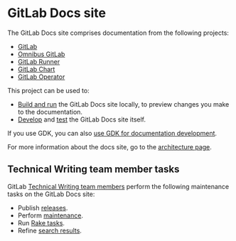 # GitLab Docs site

The GitLab Docs site comprises documentation from the following projects:

- [GitLab](https://gitlab.com/gitlab-org/gitlab)
- [Omnibus GitLab](https://gitlab.com/gitlab-org/omnibus-gitlab)
- [GitLab Runner](https://gitlab.com/gitlab-org/gitlab-runner)
- [GitLab Chart](https://gitlab.com/gitlab-org/charts/gitlab)
- [GitLab Operator](https://gitlab.com/gitlab-org/gitlab-operator)

This project can be used to:

- [Build and run](setup.md) the GitLab Docs site locally, to preview changes you make to the documentation.
- [Develop](development.md) and [test](testing.md) the GitLab Docs site itself.

If you use GDK, you can also [use GDK for documentation development](https://gitlab.com/gitlab-org/gitlab-development-kit/-/blob/main/doc/howto/gitlab_docs.md).

For more information about the docs site, go to the [architecture page](architecture.md).

## Technical Writing team member tasks

GitLab [Technical Writing team members](https://about.gitlab.com/handbook/product/ux/technical-writing/) perform
the following maintenance tasks on the GitLab Docs site:

- Publish [releases](releases.md).
- Perform [maintenance](maintenance.md).
- Run [Rake tasks](raketasks.md).
- Refine [search results](docsearch.md).

